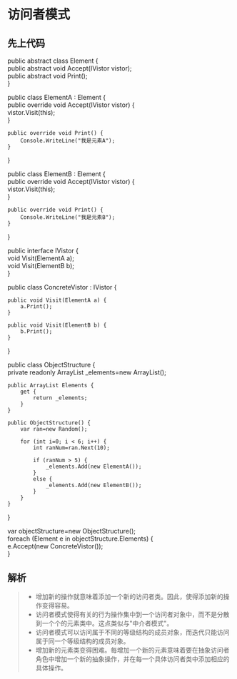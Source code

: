 # 访问者模式 

## 先上代码 
public abstract class Element {  
    public abstract void Accept(IVistor vistor);  
    public abstract void Print();  
}  

public class ElementA : Element {  
    public override void Accept(IVistor vistor) {  
        vistor.Visit(this);  
    }

    public override void Print() {  
        Console.WriteLine("我是元素A");  
    }  
}  

public class ElementB : Element {  
    public override void Accept(IVistor vistor) {  
        vistor.Visit(this);  
    }  

    public override void Print() {  
        Console.WriteLine("我是元素B");  
    }  
}  

public interface IVistor {  
    void Visit(ElementA a);  
    void Visit(ElementB b);  
}  
 
public class ConcreteVistor : IVistor {  

    public void Visit(ElementA a) {  
        a.Print();  
    }  

    public void Visit(ElementB b) {  
        b.Print();  
    }  
}  

public class ObjectStructure {  
    private readonly ArrayList _elements=new ArrayList();  

    public ArrayList Elements {  
        get {  
            return _elements;  
        }  
    }  

    public ObjectStructure() {  
        var ran=new Random();  

        for (int i=0; i < 6; i++) {  
            int ranNum=ran.Next(10);  

            if (ranNum > 5) {  
                _elements.Add(new ElementA());  
            }  
            else {  
                _elements.Add(new ElementB());  
            }  
        }  
    }  
}  
 
var objectStructure=new ObjectStructure();  
foreach (Element e in objectStructure.Elements) {  
    e.Accept(new ConcreteVistor());  
}  

## 解析
> * 增加新的操作就意味着添加一个新的访问者类。因此，使得添加新的操作变得容易。
> * 访问者模式使得有关的行为操作集中到一个访问者对象中，而不是分散到一个个的元素类中。这点类似与"中介者模式"。
> * 访问者模式可以访问属于不同的等级结构的成员对象，而迭代只能访问属于同一个等级结构的成员对象。 
> * 增加新的元素类变得困难。每增加一个新的元素意味着要在抽象访问者角色中增加一个新的抽象操作，并在每一个具体访问者类中添加相应的具体操作。